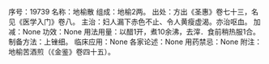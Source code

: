 序号：19739
名称：地榆散
组成：地榆2两。
出处：方出《圣惠》卷七十三，名见《医学入门》卷八。
主治：妇人漏下赤色不止、令人黄瘦虚渴。亦治呕血。
加减：None
功效：None
用法用量：以醋1开，煮10余沸，去滓．食前稍热服1合。
制备方法：上锉细。
临床应用：None
各家论述：None
用药禁忌：None
附注：地榆苦酒煎（《金鉴》卷四十五）。
